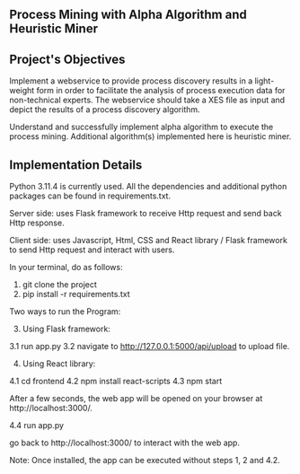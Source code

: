 ## Process Mining with Alpha Algorithm and Heuristic Miner

## Project's Objectives

Implement a webservice to provide process discovery results in a light-weight form in order to facilitate the analysis of process execution data for non-technical experts. The webservice should take a XES file as input and depict the results of a process discovery algorithm.

Understand and successfully implement alpha algorithm to execute the process mining. Additional algorithm(s) implemented here is heuristic miner.

## Implementation Details

Python 3.11.4 is currently used. All the dependencies and additional python packages can be found in requirements.txt.

Server side: uses Flask framework to receive Http request and send back Http response.

Client side: uses Javascript, Html, CSS and React library / Flask framework to send Http request and interact with users.

In your terminal, do as follows:

1. git clone the project
2. pip install -r requirements.txt

Two ways to run the Program:

3. Using Flask framework:

3.1 run app.py
3.2 navigate to http://127.0.0.1:5000/api/upload to upload file.

4. Using React library:

4.1 cd frontend
4.2 npm install react-scripts
4.3 npm start

After a few seconds, the web app will be opened on your browser at http://localhost:3000/.

4.4 run app.py

go back to http://localhost:3000/ to interact with the web app.

Note: Once installed, the app can be executed without steps 1, 2 and 4.2.
